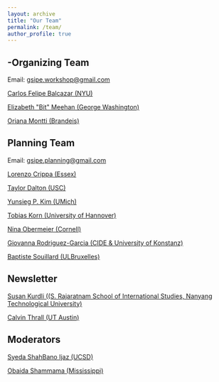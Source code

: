 ```yaml
---
layout: archive
title: "Our Team"
permalink: /team/
author_profile: true
---
```


-Organizing Team
-------
<p>Email: <a href = "gsipe.workshop@gmail.com">gsipe.workshop@gmail.com</a></p>
<p><a href = "https://wp.nyu.edu/cfbalcazar">Carlos Felipe Balcazar (NYU)</a></p>
<p><a href = "https://elizabethbitmeehan.com/">Elizabeth "Bit" Meehan (George Washington)</a></p>
<p><a href = "https://brandeis.academia.edu/OrianaMontti">Oriana Montti (Brandeis)</a></p>

Planning Team
-------
Email: <a href = "gsipe.planning@gmail.com">gsipe.planning@gmail.com</a></p>
<p><a href = "https://lorenzo-crippa.github.io">Lorenzo Crippa (Essex)</a></p>
<p><a href = "https://taylorrdalton.com">Taylor Dalton (USC)</a></p>
<p><a href = "https:sites.lsa.umich.edu/yunsieg/">Yunsieg P. Kim (UMich)</a></p>
<p><a href = "https://https://www.uni-goettingen.de/en/587541.html">Tobias Korn (University of Hannover)</a></p>
<p><a href = "https://ninaobermeier.com">Nina Obermeier (Cornell) </a></p>
<p><a href = "https://giovannarodriguezgarcia.academia.edu">Giovanna Rodriguez-Garcia (CIDE & University of Konstanz) </a></p>
<p><a href = "https://baptistesouillard.com">Baptiste Souillard (ULBruxelles)</a></p>

      
Newsletter
-------
<p><a href = "https://https://www.rsis.edu.sg/gpo/graduate-programmes/ph-d-programme/phd-student-profiles/">Susan Kurdli ((S. Rajaratnam School of International Studies, Nanyang Technological University) </a></p>
<p><a href = "https://calvinthrall.github.io">Calvin Thrall (UT Austin) </a></p>

      
Moderators
-------
<p><a href = "https://ssijaz.github.io">Syeda ShahBano Ijaz (UCSD)</a></p>
<p><a href = "https://https://politicalscience.olemiss.edu/current-ph-d-students/">Obaida Shammama (Mississippi) </a></p>


